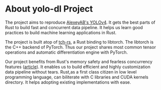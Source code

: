 # About yolo-dl Project

The project aims to reproduce [AlexeyAB's YOLOv4](https://github.com/AlexeyAB/darknet).
It gets the best parts of Rust to build fast and concurrent data pipeline.
It helps us learn good practices to build machine learning applications in Rust.

The project is built atop of [tch-rs](https://github.com/LaurentMazare/tch-rs), a Rust binding to libtorch. The libtorch is the C++ backend of PyTorch. Thus our project shares most common tensor operations and automatic differentiation engine with PyTorch.

Our project benefits from Rust's memory safety and fearless concurrency features ([article](https://doc.rust-lang.org/book/ch16-00-concurrency.html)). It enables us to build efficient and highly customization data pipeline without tears. Rust,as a first class citizen in low level programming language, can  biliterate with C libraries and CUDA kernels directory. It helps adopting existing implementations with ease.
